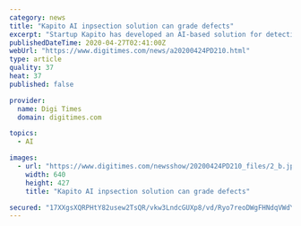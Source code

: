 ```yaml
---
category: news
title: "Kapito AI inpsection solution can grade defects"
excerpt: "Startup Kapito has developed an AI-based solution for detecting defective products at production lines, according to company co-founder and CEO Riccardo Sun."
publishedDateTime: 2020-04-27T02:41:00Z
webUrl: "https://www.digitimes.com/news/a20200424PD210.html"
type: article
quality: 37
heat: 37
published: false

provider:
  name: Digi Times
  domain: digitimes.com

topics:
  - AI

images:
  - url: "https://www.digitimes.com/newsshow/20200424PD210_files/2_b.jpg"
    width: 640
    height: 427
    title: "Kapito AI inpsection solution can grade defects"

secured: "17XXgsXQRPHtY82usew2TsQR/vkw3LndcGUXp8/vd/Ryo7reoDWgFHNdqVWdYJkOHEoOhaRDV/hGWKKk6CdSfUpOTHpJWokkuoOPYjEzkItuK6vHIf/kIH8QjpyeOh0IKfxmdx9ItSKT8GlHKyuMSuNFGEeasm8YbKS3dCIAX4z0AcxfXclcICRwfafr07rJ8XpHEIwomW/LhslOg3W+BCgdoe48kap4jQQEXzQYS0wZ8p9CnzO/HAvaKrIDtmopkFSbiL5u/CnJHzMKMJzxsKAv6g9Z2UoC4IBnowleCMqUcdOW46Y014teu1pRUtkaa7Px4o2ShQ9ArkLSk0s7uOMqZ2vSsI3m6zesOiWs+JnFA3GRykNH4dqEBBJ3Fxn3VUmxXaCELSTgYJ704e7Xng/MzwQFSI0j/K7QBgQqrHzwz4LaLbP09y+xjuepP7SW7VBE78bt3Gf4/RhmF6UUiTRFgPwqf1ytvHpCzdUFH5s=;agst06MY0vscmJzYvPTYwg=="
---
```



